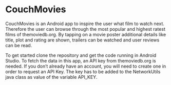 # CouchMovies

CouchMovies is an Android app to inspire the user what film to watch next. Therefore 
the user can browse through the most popular and highest ratest films of 
themoviedb.org. By tapping on a movie poster additional details like
title, plot and rating are shown, trailers can be watched and user reviews can be read.

To get started clone the repository and get the code running in Android Studio.                                                            To fetch the data in this app, an API key from themoviedb.org is needed.
If you don’t already have an account, you will need to create one in order to request an API Key.
The key has to be added to the NetworkUtils java class as value of the variable API_KEY.
